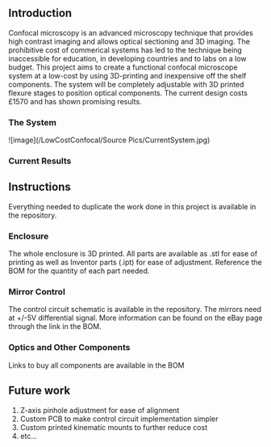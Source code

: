 ## Introduction

Confocal microscopy is an advanced microscopy technique that provides high contrast imaging and allows optical sectioning and 3D imaging. The prohibitive cost of commerical systems has led to the technique being inaccessible for education, in developing countries and to labs on a low budget. This project aims to create a functional confocal microscope system at a low-cost by using 3D-printing and inexpensive off the shelf components. The system will be completely adjustable with 3D printed flexure stages to position optical components. The current design costs £1570 and has shown promising results.

### The System

![image](/LowCostConfocal/Source Pics/CurrentSystem.jpg)

### Current Results


## Instructions

Everything needed to duplicate the work done in this project is available in the repository.

### Enclosure

The whole enclosure is 3D printed. All parts are available as .stl for ease of printing as well as Inventor parts (.ipt) for ease of adjustment. Reference the BOM for the quantity of each part needed.

### Mirror Control

The control circuit schematic is available in the repository. The mirrors need at +/-5V differential signal. More information can be found on the eBay page through the link in the BOM.

### Optics and Other Components

Links to buy all components are available in the BOM

## Future work
1. Z-axis pinhole adjustment for ease of alignment
2. Custom PCB to make control circuit implementation simpler
3. Custom printed kinematic mounts to further reduce cost
4. etc...
